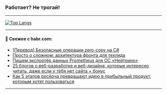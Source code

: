 ### Работает? Не трогай!

---
<!--
#### 🛠️ Technical stack:

![Java](https://img.shields.io/badge/Java-informational?logo=Oracle&style=flat&logoColor=white&color=FF4500)
![Kotlin](https://img.shields.io/badge/Kotlin-informational?logo=Kotlin&style=flat&logoColor=white&color=774D97)
![TS](https://img.shields.io/badge/TypeScript-informational?logo=typeScript&style=flat&logoColor=black&color=017acc)
![Python](https://img.shields.io/badge/Python-informational?logo=Python&style=flat&logoColor=black&color=ffdd54) <br>
![Spring](https://img.shields.io/badge/Spring-informational?logo=Spring&style=flat&logoColor=white&color=6DB33F) 
![SpringBoot](https://img.shields.io/badge/SpringBoot-informational?logo=SpringBoot&style=flat&logoColor=white&color=6DB33F)
![Nest](https://img.shields.io/badge/NestJS-informational?logo=NestJS&style=flat&logoColor=white&color=E0234E) 
![NodeJS](https://img.shields.io/badge/NodeJS-informational?logo=node.js&style=flat&logoColor=white&color=70A760)<br>
![PostgreSQL](https://img.shields.io/badge/PostgreSQL-informational?logo=PostgreSQL&style=flat&logoColor=white&color=DAA520)
![MongoDB](https://img.shields.io/badge/MongoDB-informational?logo=MongoDB&style=flat&logoColor=white&color=870000)
![Apache](https://img.shields.io/badge/Apache-informational?logo=apache&style=flat&logoColor=white&color=f74e28)

___ 
-->

<!--- #### 🛠️ : --->

[![Top Langs](https://github-readme-stats-82jvfl3w3-advtsettinggmailcoms-projects.vercel.app/api/top-langs/?username=zloylis&langs_count=10&hide_title=true&title_color=e6edf3&size_weight=0.5&count_weight=0.5&layout=compact&hide_progress=true&hide_border=true&theme=dracula&hide=css,makefile,cmake)](https://github.com/zloylis)

<!---


####  :octocat:&nbsp;&nbsp; Статистика:

![GitHub stats](https://github-readme-stats-u2qms2cxw-advtsettinggmailcoms-projects.vercel.app/api?username=zloylis&show_icons=true&hide_border=true&theme=dracula&title_color=e6edf3&include_all_commits=true&count_private=true&hide_rank=false&hide_title=true&rank_icon=github)
-->
---

#### 💬 Свежее с habr.com:

<!-- BLOG-POST-LIST:START -->
- [[Перевод] Безопасные операции zero-copy на C#](https://habr.com/ru/articles/952568/?utm_source=habrahabr&utm_medium=rss&utm_campaign=952568)
- [Просто о сложном: архитектура фронта для техлида](https://habr.com/ru/companies/oleg-bunin/articles/918502/?utm_source=habrahabr&utm_medium=rss&utm_campaign=918502)
- [Пишем экспортёр данных Prometheus для ОС «Нейтрино»](https://habr.com/ru/companies/swd_es/articles/951052/?utm_source=habrahabr&utm_medium=rss&utm_campaign=951052)
- [25 блогов о веб-разработке и веб-дизайне, которые интересно читать, даже если у тебя нет сайта + бонус](https://habr.com/ru/articles/953106/?utm_source=habrahabr&utm_medium=rss&utm_campaign=953106)
- [Как 5 этапов ресёрча превращают идею в прибыльный продукт, которым хотят пользоваться](https://habr.com/ru/articles/937710/?utm_source=habrahabr&utm_medium=rss&utm_campaign=937710)
<!-- BLOG-POST-LIST:END -->

---
